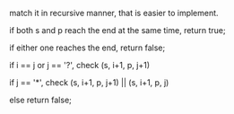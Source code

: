 
match it in recursive manner, that is easier to implement.  

if both s and p reach the end at the same time,  return true;

if either one reaches the end, return false;

if i == j or j == '?',  check (s, i+1,  p, j+1)  

if j == '*',  check (s, i+1, p, j+1) || (s, i+1, p, j)  

else  return false;

